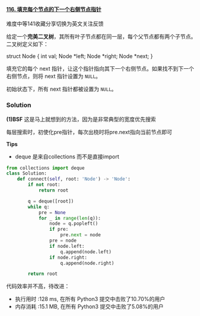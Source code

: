 #### [116. 填充每个节点的下一个右侧节点指针](https://leetcode-cn.com/problems/populating-next-right-pointers-in-each-node/)

难度中等141收藏分享切换为英文关注反馈

给定一个**完美二叉树**，其所有叶子节点都在同一层，每个父节点都有两个子节点。二叉树定义如下：

struct Node {
  int val;
  Node *left;
  Node *right;
  Node *next;
}

填充它的每个 next 指针，让这个指针指向其下一个右侧节点。如果找不到下一个右侧节点，则将 next 指针设置为  `NULL`。

初始状态下，所有 next 指针都被设置为  `NULL`。


### Solution

**(1)BSF**
这是马上就想到的方法，因为是非常典型的宽度优先搜索

每层搜索时，初使化pre指针，每次出桡时将pre.next指向当前节点即可

**Tips**
- deque 是来自collections 而不是直接import 

```python
from collections import deque 
class Solution:
    def connect(self, root: 'Node') -> 'Node':
        if not root:
            return root

        q = deque([root])
        while q:
            pre = None 
            for _ in range(len(q)):
                node = q.popleft()
                if pre:
                    pre.next = node 
                pre = node 
                if node.left:
                    q.append(node.left)
                if node.right:
                    q.append(node.right)

        return root 
```
代码效率并不高，待改进：

- 执行用时 :128 ms, 在所有  Python3  提交中击败了10.70%的用户
- 内存消耗 :15.1 MB, 在所有  Python3  提交中击败了5.08%的用户


